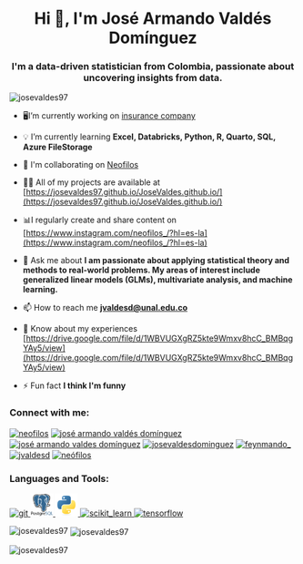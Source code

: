 <h1 align="center">Hi 👋, I'm José Armando Valdés Domínguez</h1>
<h3 align="center">I'm a data-driven statistician from Colombia, passionate about uncovering insights from data.</h3>

<p align="left"> <img src="https://komarev.com/ghpvc/?username=josevaldes97&label=Profile%20views&color=0e75b6&style=flat" alt="josevaldes97" /> </p>

- 🖥️I’m currently working on [insurance company](https://www.segurosdelestado.com/)

- 💡 I’m currently learning **Excel, Databricks, Python, R, Quarto, SQL, Azure FileStorage**

- 👯 I'm collaborating on [Neofilos](https://github.com/JoseValdes97/Neofilos)

- 👨‍💻 All of my projects are available at [https://josevaldes97.github.io/JoseValdes.github.io/](https://josevaldes97.github.io/JoseValdes.github.io/)

- 📊I regularly create and share content on [https://www.instagram.com/neofilos_/?hl=es-la](https://www.instagram.com/neofilos_/?hl=es-la)

- 💬 Ask me about **I am passionate about applying statistical theory and methods to real-world problems. My areas of interest include generalized linear models (GLMs), multivariate analysis, and machine learning.**

- 📫 How to reach me **jvaldesd@unal.edu.co**

- 📄 Know about my experiences [https://drive.google.com/file/d/1WBVUGXgRZ5kte9Wmxv8hcC_BMBqgYAy5/view](https://drive.google.com/file/d/1WBVUGXgRZ5kte9Wmxv8hcC_BMBqgYAy5/view)

- ⚡ Fun fact **I think I'm funny**

<h3 align="left">Connect with me:</h3>
<p align="left">
<a href="https://x.com/neofilos_" target="blank"><img align="center" src="https://raw.githubusercontent.com/rahuldkjain/github-profile-readme-generator/master/src/images/icons/Social/twitter.svg" alt="neofilos" height="30" width="40" /></a>
<a href="https://www.linkedin.com/in/josé-armando-valdés-domínguez-b40739283" target="blank"><img align="center" src="https://raw.githubusercontent.com/rahuldkjain/github-profile-readme-generator/master/src/images/icons/Social/linked-in-alt.svg" alt="josé armando valdés domínguez" height="30" width="40" /></a>
<a href="https://stackoverflow.com/users/19855150/jose-armando-valdes-dominguez" target="blank"><img align="center" src="https://raw.githubusercontent.com/rahuldkjain/github-profile-readme-generator/master/src/images/icons/Social/stack-overflow.svg" alt="josé armando valdes domínguez" height="30" width="40" /></a>
<a href="https://kaggle.com/josevaldesdominguez" target="blank"><img align="center" src="https://raw.githubusercontent.com/rahuldkjain/github-profile-readme-generator/master/src/images/icons/Social/kaggle.svg" alt="josevaldesdominguez" height="30" width="40" /></a>
<a href="https://instagram.com/feynmando_" target="blank"><img align="center" src="https://raw.githubusercontent.com/rahuldkjain/github-profile-readme-generator/master/src/images/icons/Social/instagram.svg" alt="feynmando_" height="30" width="40" /></a>
<a href="https://medium.com/me/stories/drafts" target="blank"><img align="center" src="https://raw.githubusercontent.com/rahuldkjain/github-profile-readme-generator/master/src/images/icons/Social/medium.svg" alt="jvaldesd" height="30" width="40" /></a>
<a href="https://www.youtube.com/@neofilos1576" target="blank"><img align="center" src="https://raw.githubusercontent.com/rahuldkjain/github-profile-readme-generator/master/src/images/icons/Social/youtube.svg" alt="neófilos" height="30" width="40" /></a>
</p>

<h3 align="left">Languages and Tools:</h3>
<p align="left"> <a href="https://git-scm.com/" target="_blank" rel="noreferrer"> <img src="https://www.vectorlogo.zone/logos/git-scm/git-scm-icon.svg" alt="git" width="40" height="40"/> </a> <a href="https://www.postgresql.org" target="_blank" rel="noreferrer"> <img src="https://raw.githubusercontent.com/devicons/devicon/master/icons/postgresql/postgresql-original-wordmark.svg" alt="postgresql" width="40" height="40"/> </a> <a href="https://www.python.org" target="_blank" rel="noreferrer"> <img src="https://raw.githubusercontent.com/devicons/devicon/master/icons/python/python-original.svg" alt="python" width="40" height="40"/> </a> <a href="https://scikit-learn.org/" target="_blank" rel="noreferrer"> <img src="https://upload.wikimedia.org/wikipedia/commons/0/05/Scikit_learn_logo_small.svg" alt="scikit_learn" width="40" height="40"/> </a> <a href="https://www.tensorflow.org" target="_blank" rel="noreferrer"> <img src="https://www.vectorlogo.zone/logos/tensorflow/tensorflow-icon.svg" alt="tensorflow" width="40" height="40"/> </a> </p>

<p><img align="left" src="https://github-readme-stats.vercel.app/api/top-langs?username=josevaldes97&show_icons=true&locale=en&layout=compact" alt="josevaldes97" /></p>

<p>&nbsp;<img align="center" src="https://github-readme-stats.vercel.app/api?username=josevaldes97&show_icons=true&locale=en" alt="josevaldes97" /></p>

<p><img align="center" src="https://github-readme-streak-stats.herokuapp.com/?user=josevaldes97&" alt="josevaldes97" /></p>

